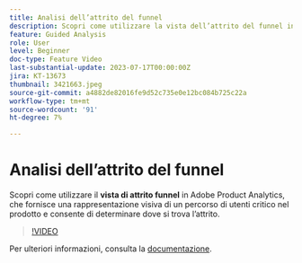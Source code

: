 ```yaml
---
title: Analisi dell’attrito del funnel
description: Scopri come utilizzare la vista dell’attrito del funnel in Adobe Product Analytics, che fornisce una rappresentazione visiva di un percorso di utenti critico nel prodotto e consente di determinare dove si trova l’attrito.
feature: Guided Analysis
role: User
level: Beginner
doc-type: Feature Video
last-substantial-update: 2023-07-17T00:00:00Z
jira: KT-13673
thumbnail: 3421663.jpeg
source-git-commit: a4882de82016fe9d52c735e0e12bc084b725c22a
workflow-type: tm+mt
source-wordcount: '91'
ht-degree: 7%

---
```



# Analisi dell’attrito del funnel

Scopri come utilizzare il **vista di attrito funnel** in Adobe Product Analytics, che fornisce una rappresentazione visiva di un percorso di utenti critico nel prodotto e consente di determinare dove si trova l’attrito.

>[!VIDEO](https://video.tv.adobe.com/v/3421663/?learn=on)

Per ulteriori informazioni, consulta la [documentazione](https://experienceleague.adobe.com/docs/analytics-platform/using/guided-analysis/funnel/friction.html).
